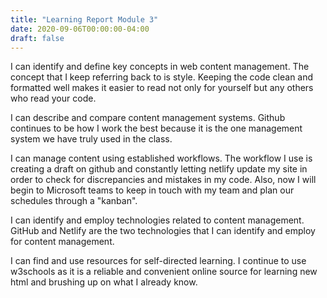 ```yaml
---
title: "Learning Report Module 3"
date: 2020-09-06T00:00:00-04:00
draft: false
---
```

I can identify and define key concepts in web content management.
The concept that I keep referring back to is style. Keeping the code clean and formatted well makes it easier to read not only for yourself but any others who read your code.

I can describe and compare content management systems.
Github continues to be how I work the best because it is the one management system we have truly used in the class.

I can manage content using established workflows.
The workflow I use is creating a draft on github and constantly letting netlify update my site in order to check for discrepancies and mistakes in my code. Also, now I will begin to 
Microsoft teams to keep in touch with my team and plan our schedules through a "kanban".

I can identify and employ technologies related to content management. 
GitHub and Netlify are the two technologies that I can identify and employ for content management.

I can find and use resources for self-directed learning.
I continue to use w3schools as it is a reliable and convenient online source for learning new html and brushing up on what I already know.
